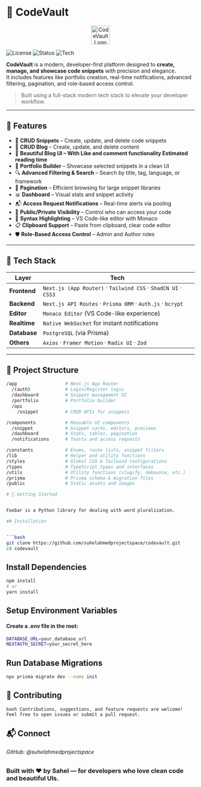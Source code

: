 # 🚀 CodeVault

<p align="center">
  <img src="public/favicon.ico" alt="CodeVault Logo" width="50" />
</p>

![License](https://img.shields.io/github/license/suhelahmedprojectspace/codevault?style=flat-square)
![Status](https://img.shields.io/badge/status-active-brightgreen?style=flat-square)
![Tech](https://img.shields.io/badge/built%20with-Next.js%20%7C%20Prisma%20%7C%20TailwindCSS%20%7C%20ShadCN-informational?style=flat-square)

**CodeVault** is a modern, developer-first platform designed to **create, manage, and showcase code snippets** with precision and elegance.  
It includes features like portfolio creation, real-time notifications, advanced filtering, pagination, and role-based access control.

> Built using a full-stack modern tech stack to elevate your developer workflow.

---

## 🌟 Features

- 🧩 **CRUD Snippets** – Create, update, and delete code snippets
- 🧩 **CRUD Blog** – Create, update, and delete content
- 🧩 **Beautiful Blog UI – With Like and comment functionality Estimated reading time**
- 💼 **Portfolio Builder** – Showcase selected snippets in a clean UI
- 🔍 **Advanced Filtering & Search** – Search by title, tag, language, or framework
- 📄 **Pagination** – Efficient browsing for large snippet libraries
- 📊 **Dashboard** – Visual stats and snippet activity
- 📬 **Access Request Notifications** – Real-time alerts via pooling
- 🔐 **Public/Private Visibility** – Control who can access your code
- 🎨 **Syntax Highlighting** – VS Code-like editor with Monaco
- 📋 **Clipboard Support** – Paste from clipboard, clear code editor
- 🛡️ **Role-Based Access Control** – Admin and Author roles

---

## 🧪 Tech Stack

| Layer        | Tech                                                           |
| ------------ | -------------------------------------------------------------- |
| **Frontend** | `Next.js (App Router)` · `Tailwind CSS` · `ShadCN UI` · `CSS3` |
| **Backend**  | `Next.js API Routes` · `Prisma ORM` · `Auth.js` · `bcrypt`     |
| **Editor**   | `Monaco Editor` (VS Code-like experience)                      |
| **Realtime** | `Native WebSocket` for instant notifications                   |
| **Database** | `PostgreSQL` (via Prisma)                                      |
| **Others**   | `Axios` · `Framer Motion` · `Radix UI` · `Zod`                 |

---

## 📁 Project Structure

````bash
/app                  # Next.js App Router
  /(auth)             # Login/Register logic
  /dashboard          # Snippet management UI
  /portfolio          # Portfolio builder
  /api
    /snippet          # CRUD APIs for snippets

/components           # Reusable UI components
  /snippet            # Snippet cards, editors, previews
  /dashboard          # Stats, tables, pagination
  /notifications      # Toasts and access requests

/constants            # Enums, route lists, snippet filters
/lib                  # Helper and utility functions
/styles               # Global CSS & Tailwind configurations
/types                # TypeScript types and interfaces
/utils                # Utility functions (slugify, debounce, etc.)
/prisma               # Prisma schema & migration files
/public               # Static assets and images

# 🚀 Getting Started


Foobar is a Python library for dealing with word pluralization.

## Installation


```bash
git clone https://github.com/suhelahmedprojectspace/codevault.git
cd codevault
````

## Install Dependencies

```bash
npm install
# or
yarn install
```

## Setup Environment Variables

#### Create a .env file in the root:

```bash
DATABASE_URL=your_database_url
NEXTAUTH_SECRET=your_secret_here
```

## Run Database Migrations

```bash
npx prisma migrate dev --name init
```

## 🤝 Contributing

`bash Contributions, suggestions, and feature requests are welcome! Feel free to open issues or submit a pull request.`

## 📬 Connect

###### GitHub: @suhelahmedprojectspace

### Built with ❤️ by Sahel — for developers who love clean code and beautiful UIs.
